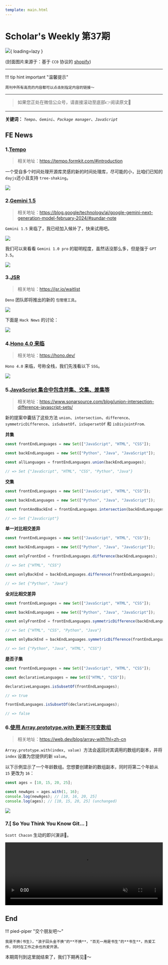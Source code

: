 ```yaml
---
template: main.html
---
```


# Scholar's Weekly 第37期

![](https://bigdreamerblog.oss-cn-beijing.aliyuncs.com/nextBlog/ugziOI.png?x-oss-process=image/auto-orient,1/interlace,1/quality,q_90/format,webp){ loading=lazy }


(封面图片来源于：基于 `CC0` 协议的 [shopify](https://www.shopify.com/stock-photos/photos/three-roses-in-a-red-glass-vase))

------

!!! tip hint important "温馨提示"

    周刊中所有高亮的内容都可以点击到指定内容的链接～

---
> 如果您正处在微信公众号，请直接滚动至底部👉阅读原文🫶

---

**关键词：** *`Tempo`*、*`Gemini`*、*`Package manager`*、*`JavaScript`*

## FE News

### 1.[Tempo](https://tempo.formkit.com/#introduction)
> 相关地址：https://tempo.formkit.com/#introduction

一个受自多个时间处理开源库灵感的新的时间处理库，尽可能的小，比咱们已知的 `dayjs`还小且支持 `tree-shaking`。

![](https://bigdreamerblog.oss-cn-beijing.aliyuncs.com/nextBlog/5hOmuJ.png)

### 2.[Gemini 1.5](https://blog.google/technology/ai/google-gemini-next-generation-model-february-2024/#sundar-note)
> 相关地址：https://blog.google/technology/ai/google-gemini-next-generation-model-february-2024/#sundar-note

`Gemini 1.5` 来临了，我已经加入候补了，快来试用吧。

![](https://bigdreamerblog.oss-cn-beijing.aliyuncs.com/nextBlog/ihkP9y.png)

我们可以来看看 `Gemini 1.0 pro` 的聪明程度，虽然话没那么多，但是强于 `GPT 3.5`。

![](https://bigdreamerblog.oss-cn-beijing.aliyuncs.com/nextBlog/dl3WnC.png)

### 3.[JSR](https://jsr.io/waitlist)
> 相关地址：https://jsr.io/waitlist

`Deno` 团队即将推出的新的 `包管理工具`。

![](https://bigdreamerblog.oss-cn-beijing.aliyuncs.com/nextBlog/mmNkmP.png)

下面是 `Hack News` 的讨论：

![](https://bigdreamerblog.oss-cn-beijing.aliyuncs.com/nextBlog/6qRDge.png)

### 4.[Hono 4.0 来临](https://hono.dev/)
> 相关地址：https://hono.dev/

`Hono 4.0` 来临，号称全栈，我们先浅看以下 `SSG`。

![](https://bigdreamerblog.oss-cn-beijing.aliyuncs.com/nextBlog/Hcse5O.png)

### 5.[JavaScript 集合中包含并集、交集、差集等](https://www.sonarsource.com/blog/union-intersection-difference-javascript-sets/)
> 相关地址：https://www.sonarsource.com/blog/union-intersection-difference-javascript-sets/

新的提案中囊括了这些方法 `union`、`intersection`、`difference`、`symmetricDifference`、`isSubsetOf`、`isSupersetOf` 和 `isDisjointFrom`.

**并集**

```typescript
const frontEndLanguages = new Set(["JavaScript", "HTML", "CSS"]);

const backEndLanguages = new Set(["Python", "Java", "JavaScript"]);

const allLanguages = frontEndLanguages.union(backEndLanguages);

// => Set {"JavaScript", "HTML", "CSS", "Python", "Java"}
```
**交集**

```typescript
const frontEndLanguages = new Set(["JavaScript", "HTML", "CSS"]);

const backEndLanguages = new Set(["Python", "Java", "JavaScript"]);

const frontAndBackEnd = frontEndLanguages.intersection(backEndLanguages);

// => Set {"JavaScript"} 

```

**单一对比相交差异**

```typescript
const frontEndLanguages = new Set(["JavaScript", "HTML", "CSS"]);

const backEndLanguages = new Set(["Python", "Java", "JavaScript"]);

const onlyFrontEnd = frontEndLanguages.difference(backEndLanguages);

// => Set {"HTML", "CSS"} 

const onlyBackEnd = backEndLanguages.difference(frontEndLanguages);

// => Set {"Python", "Java"}

```

**全对比相交差异**

```typescript
const frontEndLanguages = new Set(["JavaScript", "HTML", "CSS"]);

const backEndLanguages = new Set(["Python", "Java", "JavaScript"]);

const onlyFrontEnd = frontEndLanguages.symmetricDifference(backEndLanguages);

// => Set {"HTML", "CSS", "Python", "Java"} 

const onlyBackEnd = backEndLanguages.symmetricDifference(frontEndLanguages);

// => Set {"Python", "Java", "HTML", "CSS"}
```

**是否子集**

```typescript
const frontEndLanguages = new Set(["JavaScript", "HTML", "CSS"]);

const declarativeLanguages = new Set(["HTML", "CSS"]);

declarativeLanguages.isSubsetOf(frontEndLanguages);

// => true

frontEndLanguages.isSubsetOf(declarativeLanguages);

// => false
```

### 6.[使用 Array.prototype.with 更新不可变数组](https://web.dev/blog/array-with?hl=zh-cn)
> 相关地址：https://web.dev/blog/array-with?hl=zh-cn

`Array.prototype.with(index, value) `方法会返回对其调用的数组的副本，并将 `index` 设置为您提供的新 `value`。

以下示例显示了一个年龄数组。您想要创建新的数组副本，同时将第二个年龄从 `15` 更改为 `16`：

```typescript
const ages = [10, 15, 20, 25];

const newAges = ages.with(1, 16);
console.log(newAges); // [10, 16, 20, 25]
console.log(ages); // [10, 15, 20, 25] (unchanged)
```

![](https://bigdreamerblog.oss-cn-beijing.aliyuncs.com/nextBlog/47xdVT.png)

### 7.[ So You Think You Know Git... ]

`Scott Chacon` 生动的即兴演讲🎤。

<video  controls width="100%" height="200" muted>
    <source type="video/mp4"  src="https://bigdreamerblog.oss-cn-beijing.aliyuncs.com/nextBlog/So You Think You Know Git - FOSDEM 2024.mp4" />
</video>


## End

!!! pied-piper "交个朋友吧～"

    我是不换(书生)，"浪子回头金不换"的**不换**，"百无一用是书生"的**书生**，热爱工作，同时在工作之余也热爱开源。

本期周刊到这里就结束了，我们下期再见👋～
